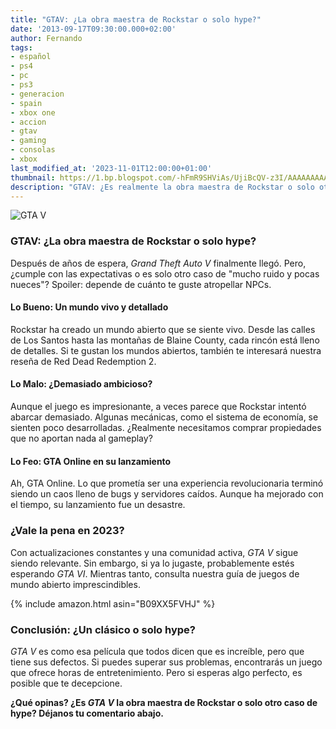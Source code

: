 ```yaml
---
title: "GTAV: ¿La obra maestra de Rockstar o solo hype?"
date: '2013-09-17T09:30:00.000+02:00'
author: Fernando
tags:
- español
- ps4
- pc
- ps3
- generacion
- spain
- xbox one
- accion
- gtav
- gaming
- consolas
- xbox
last_modified_at: '2023-11-01T12:00:00+01:00'
thumbnail: https://1.bp.blogspot.com/-hFmR9SHViAs/UjiBcQV-z3I/AAAAAAAAAbU/VjfyvzZPWoY/s72-c/822045-gta-v%5B1%5D.jpg
description: "GTAV: ¿Es realmente la obra maestra de Rockstar o solo otro caso de hype desmedido? Descubre nuestra crítica completa."
---
```


![GTA V](https://1.bp.blogspot.com/-hFmR9SHViAs/UjiBcQV-z3I/AAAAAAAAAbU/VjfyvzZPWoY/s320/822045-gta-v%5B1%5D.jpg)

### GTAV: ¿La obra maestra de Rockstar o solo hype?

Después de años de espera, *Grand Theft Auto V* finalmente llegó. Pero, ¿cumple con las expectativas o es solo otro caso de "mucho ruido y pocas nueces"? Spoiler: depende de cuánto te guste atropellar NPCs.

#### Lo Bueno: Un mundo vivo y detallado

Rockstar ha creado un mundo abierto que se siente vivo. Desde las calles de Los Santos hasta las montañas de Blaine County, cada rincón está lleno de detalles. Si te gustan los mundos abiertos, también te interesará nuestra reseña de Red Dead Redemption 2.

#### Lo Malo: ¿Demasiado ambicioso?

Aunque el juego es impresionante, a veces parece que Rockstar intentó abarcar demasiado. Algunas mecánicas, como el sistema de economía, se sienten poco desarrolladas. ¿Realmente necesitamos comprar propiedades que no aportan nada al gameplay?

#### Lo Feo: GTA Online en su lanzamiento

Ah, GTA Online. Lo que prometía ser una experiencia revolucionaria terminó siendo un caos lleno de bugs y servidores caídos. Aunque ha mejorado con el tiempo, su lanzamiento fue un desastre.

### ¿Vale la pena en 2023?

Con actualizaciones constantes y una comunidad activa, *GTA V* sigue siendo relevante. Sin embargo, si ya lo jugaste, probablemente estés esperando *GTA VI*. Mientras tanto, consulta nuestra guía de juegos de mundo abierto imprescindibles.

{% include amazon.html asin="B09XX5FVHJ" %}

### Conclusión: ¿Un clásico o solo hype?

*GTA V* es como esa película que todos dicen que es increíble, pero que tiene sus defectos. Si puedes superar sus problemas, encontrarás un juego que ofrece horas de entretenimiento. Pero si esperas algo perfecto, es posible que te decepcione.

**¿Qué opinas? ¿Es *GTA V* la obra maestra de Rockstar o solo otro caso de hype? Déjanos tu comentario abajo.**
